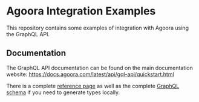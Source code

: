 # Agoora Integration Examples

This repository contains some examples of integration with Agoora using the GraphQL API.


## Documentation

The GraphQL API documentation can be found on the main documentation website: https://docs.agoora.com/latest/api/gql-api/quickstart.html

There is a complete [reference page](https://docs.agoora.com/latest/api/gql-api/reference.html) as well as the complete
[GraphQL schema](https://docs.agoora.com/latest/api/gql-api/gql-schema.html) if you need to generate types locally.